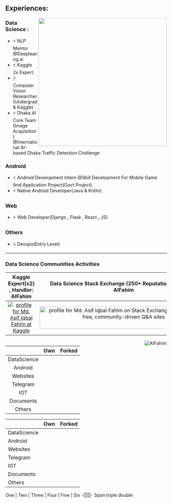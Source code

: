 ## Experiences:   

[<img align="right" width="400" src="https://github-readme-stats.vercel.app/api?username=AIFahim&show_icons=true&theme=radical"/>](https://github.com/AIFahim/)
 
### Data Science :
 - ⚡ NLP Mentor @Deeplearing.ai
 - ⚡ Kaggle 2x Expert.
 - ⚡ Computer Vision Researcher (Undergrad & Kaggle) .
 - ⚡ Dhaka AI Core Team (Image Acquisition) @International AI-based Dhaka Traffic Detection Challenge
### Android
 - ⚡ Android Development Intern @Skill Development For Mobile Game And Application Project(Govt.Project)
 - ⚡ Native Android Developer(Java & Kotlin)
### Web
 - ⚡ Web Developer(Django , Flask , React , JS)
### Others
 - ⚡ Devops(Entry Level)
  
   
<hr> 
 
### Data Science Communities Activities 
 
Kaggle Expert(x2) , Handler: AIFahim          |  Data Science Stack Exchange (250+ Reputation) , Handler: AIFahim        
:-------------------------:|:------------------------:
<a href="https://www.kaggle.com/aifahim"><img src="https://user-images.githubusercontent.com/33654834/106263129-2bfe7680-624e-11eb-9886-9b82089e6885.png"  alt="profile for Md. Asif Iqbal Fahim at Kaggle" title="profile for Md. Asif Iqbal Fahim at Kaggle, World Best Data Science community"></a> | <a href="https://stackexchange.com/users/18447196/md-asif-iqbal-fahim"><img src="https://stackexchange.com/users/flair/18447196.png" width="524" height="70" alt="profile for Md. Asif Iqbal Fahim on Stack Exchange, a network of free, community-driven Q&amp;A sites" title="profile for Md. Asif Iqbal Fahim on Stack Exchange, a network of free, community-driven Q&amp;A sites" /></a>

 <p><img align='right' src="https://komarev.com/ghpvc/?username=AIFahim" alt="AIFahim" /> </p>
 
 
 |              | Own | Forked |
|:------------:|:---:|:------:|
| DataScience  |     |        |
|   Android    |     |        |
|    Websites  |     |        |
|   Telegram   |     |        |
|      IOT     |     |        |
|   Documents  |     |        |
|    Others    |     |        |
 
 
 
 <table>
<thead>
  <tr>
    <th></th>
    <th>Own</th>
    <th>Forked</th>
  </tr>
</thead>
<tbody>
  <tr>
    <td>DataScience </td>
    <td></td>
    <td></td>
  </tr>
  <tr>
    <td>Android </td>
    <td></td>
    <td></td>
  </tr>
  <tr>
    <td> Websites</td>
    <td></td>
    <td></td>
  </tr>
  <tr>
    <td>Telegram</td>
    <td></td>
    <td></td>
  </tr>
  <tr>
    <td>IOT</td>
    <td></td>
    <td></td>
  </tr>
  <tr>
    <td>Documents</td>
    <td></td>
    <td></td>
  </tr>
  <tr>
    <td>Others</td>
    <td></td>
    <td></td>
  </tr>
</tbody>
</table>
 
 
 
 One    | Two | Three | Four    | Five  | Six
-|||||-
Span <td colspan=3>triple  <td colspan=2>double
 
 


 <!--

 #########################################################################################################################################################

### GitHub Stats <img src="https://komarev.com/ghpvc/?username=AIFahim" alt="AIFahim" /> :
   &nbsp; &nbsp; &nbsp; &nbsp; &nbsp; &nbsp; [![AIFahim GitHub stats](https://github-readme-stats.vercel.app/api?username=AIFahim&show_icons=true&theme=radical)](https://github.com/anuraghazra/github-readme-stats)
 
 <p align="left"> <img src="https://komarev.com/ghpvc/?username=AIFahim" alt="AIFahim" /> </p>
 
### Find me at Kaggle:
   &nbsp; &nbsp; &nbsp; &nbsp; &nbsp; &nbsp;  &nbsp; &nbsp; &nbsp; &nbsp; &nbsp; &nbsp;  <a href="https://www.kaggle.com/aifahim"><img src="https://user-images.githubusercontent.com/33654834/106263129-2bfe7680-624e-11eb-9886-9b82089e6885.png" width="1000" height="300" alt="profile for Md. Asif Iqbal Fahim at Kaggle" title="profile for Md. Asif Iqbal Fahim at Kaggle, World Best Data Science community"></a>
 

### Find me at Data Science StackExchange:
<p align="center">
<a href="https://stackexchange.com/users/18447196/md-asif-iqbal-fahim"><img src="https://stackexchange.com/users/flair/18447196.png" width="208" height="58" alt="profile for Md. Asif Iqbal Fahim on Stack Exchange, a network of free, community-driven Q&amp;A sites" title="profile for Md. Asif Iqbal Fahim on Stack Exchange, a network of free, community-driven Q&amp;A sites" /></a></p>





<!--

&nbsp; &nbsp; &nbsp; &nbsp; &nbsp; &nbsp;  &nbsp; &nbsp; &nbsp; &nbsp; &nbsp; &nbsp; &nbsp; &nbsp; &nbsp; &nbsp; &nbsp; &nbsp; &nbsp; &nbsp; 
![Github Stats By Md. Asif Iqbal Fahim](https://github-readme-stats.vercel.app/api?username=AIFahim&show_icons=true&title_color=fff&icon_color=79ff97&text_color=9f9f9f&bg_color=151515) 
[![Top Langs](https://github-readme-stats.vercel.app/api/top-langs/?username=AIFahim&layout=compact)](https://github.com/anuraghazra/github-readme-stats)


 [![willianrod's wakatime stats](https://github-readme-stats.vercel.app/api/wakatime?username=AIFahim)](https://github.com/anuraghazra/github-readme-stats)
 
**AIFahim/AIFahim** is a ✨ _special_ ✨ repository because its `README.md` (this file) appears on your GitHub profile.

Here are some ideas to get you started:

- 🔭 I’m currently working on ...
- 🌱 I’m currently learning ...
- 👯 I’m looking to collaborate on ...
- 🤔 I’m looking for help with ...
- 💬 Ask me about ...
- 📫 How to reach me: ...
- 😄 Pronouns: ...
- ⚡ Fun fact: ...

<a href="https://stackexchange.com/users/18447196/md-asif-iqbal-fahim"><img src="https://stackexchange.com/users/flair/18447196.png" width="1040" height="240" alt="profile for Md. Asif Iqbal Fahim on Stack Exchange, a network of free, community-driven Q&amp;A sites" title="profile for Md. Asif Iqbal Fahim on Stack Exchange, a network of free, community-driven Q&amp;A sites" /></a>

-->
